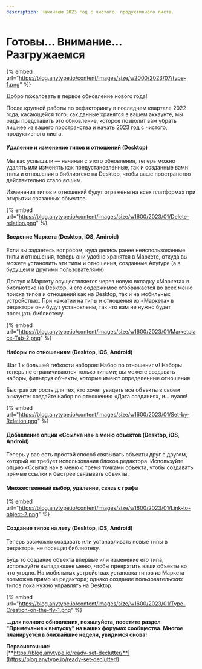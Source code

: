 ```yaml
---
description: Начинаем 2023 год с чистого, продуктивного листа.
---
```


# Готовы... Внимание... Разгружаемся

{% embed url="https://blog.anytype.io/content/images/size/w2000/2023/07/type-1.png" %}

Добро пожаловать в первое обновление нового года!

После крупной работы по рефакторингу в последнем квартале 2022 года, касающейся того, как данные хранятся в вашем аккаунте, мы рады представить это обновление, которое позволит вам убрать лишнее из вашего пространства и начать 2023 год с чистого, продуктивного листа.

#### **Удаление и изменение типов и отношений (Desktop)**

Мы вас услышали — начиная с этого обновления, теперь можно удалять или изменять как предустановленные, так и созданные вами типы и отношения в библиотеке на Desktop, чтобы ваше пространство действительно стало _вашим_.

Изменения типов и отношений будут отражены на всех платформах при открытии связанных объектов.

{% embed url="https://blog.anytype.io/content/images/size/w1600/2023/01/Delete-relation.png" %}

#### **Введение Маркета (Desktop, iOS, Android)**

Если вы задаетесь вопросом, куда делись ранее неиспользованные типы и отношения, теперь они удобно хранятся в Маркете, откуда вы можете установить эти типы и отношения, созданные Anytype (а в будущем и другими пользователями).

Доступ к Маркету осуществляется через новую вкладку «Маркета» в библиотеке на Desktop, и его содержимое отображается во всех меню поиска типов и отношений как на Desktop, так и на мобильных устройствах. При нажатии на типы и отношения из «Маркета» в редакторе они будут установлены, так что вам не нужно будет посещать библиотеку.

{% embed url="https://blog.anytype.io/content/images/size/w1600/2023/01/Marketplace-Tab-2.png" %}

#### **Наборы по отношениям (Desktop, iOS, Android)**

Шаг 1 к большей гибкости наборов: Набор по отношениям! Наборы теперь не ограничиваются только типами; вы можете создавать наборы, фильтруя объекты, которые имеют определенные отношения.

Быстрая хитрость для тех, кто хочет увидеть все объекты в своем аккаунте: создайте набор по отношению «Дата создания», и... вуаля!

{% embed url="https://blog.anytype.io/content/images/size/w1600/2023/01/Set-by-Relation.png" %}

#### **Добавление опции «Ссылка на» в меню объектов (Desktop, iOS, Android)**

Теперь у вас есть простой способ связывать объекты друг с другом, который не требует использования блоков редактора. Используйте опцию «Ссылка на» в меню с тремя точками объекта, чтобы создавать прямые ссылки и быстрее связывать объекты.

#### **Множественный выбор, удаление, связь с графа**

{% embed url="https://blog.anytype.io/content/images/size/w1600/2023/01/Link-to-object-2.png" %}

#### **Создание типов на лету (Desktop, iOS, Android)**

Теперь возможно создавать или устанавливать новые типы в редакторе, не посещая библиотеку.

Будь то создание объекта впервые или изменение его типа, используйте выпадающее меню, чтобы превратить ваши объекты во что угодно. На мобильных устройствах установка типов из Маркета возможна прямо из редактора; однако создание пользовательских типов пока нужно управлять на Desktop.

{% embed url="https://blog.anytype.io/content/images/size/w1600/2023/01/Type-Creation-on-the-fly-1.png" %}

**...для полного обновления, пожалуйста, посетите раздел "Примечания к выпуску" на наших форумах сообщества. Многое планируется в ближайшие недели, увидимся снова!**

**Первоисточник:**\
[**https://blog.anytype.io/ready-set-declutter/**](https://blog.anytype.io/ready-set-declutter/)
